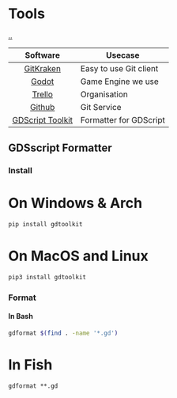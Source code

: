 # Tools

[..](README.md)

| Software                                | Usecase                |
|:---------------------------------------:|------------------------|
| [GitKraken](https://www.gitkraken.com/) | Easy to use Git client |
| [Godot](https://godotengine.org/)       | Game Engine we use     |
| [Trello](https://trello.com)            | Organisation           |
| [Github](https://github.com)            | Git Service            |
| [GDScript Toolkit](https://github.com/Scony/godot-gdscript-toolkit) | Formatter for GDScript |

## GDSscript Formatter

### Install
# On Windows & Arch
```cmd
pip install gdtoolkit
```
# On MacOS and Linux
```sh
pip3 install gdtoolkit
```

### Format
#### In Bash
```bash
gdformat $(find . -name '*.gd')
```
# In Fish
```fish
gdformat **.gd
```
